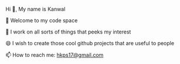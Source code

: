Hi 👋,
My name is Kanwal

🌱 Welcome to my code space

🤔 I work on all sorts of things that peeks my interest

😄 I wish to create those cool github projects that are useful to people

📫 How to reach me: hkps17@gmail.com
<!--
**Kanwal19/Kanwal19** is a ✨ _special_ ✨ repository because its `README.md` (this file) appears on your GitHub profile.

Here are some ideas to get you started:

- 🔭 I’m currently working on ...
- 🌱 I’m currently learning ...
- 👯 I’m looking to collaborate on ...
- 🤔 I’m looking for help with ...
- 💬 Ask me about ...
- 📫 How to reach me: ...
- 😄 Pronouns: ...
- ⚡ Fun fact: ...
-->
